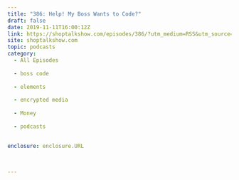 ```yaml
---
title: "386: Help! My Boss Wants to Code?"
draft: false
date: 2019-11-11T16:00:12Z
link: https://shoptalkshow.com/episodes/386/?utm_medium=RSS&utm_source=hune
site: shoptalkshow.com
topic: podcasts
category:
  - All Episodes
  
  - boss code
  
  - elements
  
  - encrypted media
  
  - Money
  
  - podcasts
  
  
enclosure: enclosure.URL

  

---
```

